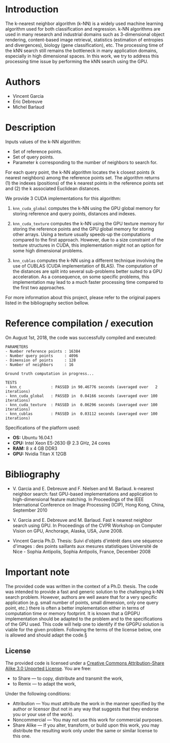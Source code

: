 # Introduction

The k-nearest neighbor algorithm (k-NN) is a widely used machine learning algorithm used for both classification and regression. k-NN algorithms are used in many research and industrial domains such as 3-dimensional object rendering, content-based image retrieval, statistics (estimation of entropies and divergences), biology (gene classification), etc. The processing time of the kNN search still remains the bottleneck in many application domains, especially in high dimensional spaces. In this work, we try to address this processing time issue by performing the kNN search using the GPU.


# Authors
	
* Vincent Garcia
* Éric Debreuve
* Michel Barlaud


# Description

Inputs values of the k-NN algorithm:
* Set of reference points.
* Set of query points.
* Parameter k corresponding to the number of neighbors to search for.

For each query point, the k-NN algorithm locates the k closest points (k nearest neighbors) among the reference points set. The algorithm returns (1) the indexes (positions) of the k nearest points in the reference points set and (2) the k associated Euclidean distances.

We provide 3 CUDA implementations for this algorithm:

1. `knn_cuda_global` computes the k-NN using the GPU global memory for storing reference and query points, distances and indexes.

2. `knn_cuda_texture` computes the k-NN using the GPU texture memory for storing the reference points and the GPU global memory for storing other arrays. Using a texture usually speeds-up the computations compared to the first approach. However, due to a size constraint of the texture structures in CUDA, this implementation might not an option for some high dimensional problems.

3. `knn_cublas` computes the k-NN using a different technique involving the use of CUBLAS (CUDA implementation of BLAS). The computation of the distances are split into several sub-problems better suited to a GPU acceleration. As a consequence, on some specific problems, this implementation may lead to a much faster processing time compared to the first two approaches.

For more information about this project, please refer to the original papers listed in the bibliography section bellow.


# Reference compilation / execution

On August 1st, 2018, the code was successfully compiled and executed:

```
PARAMETERS
- Number reference points : 16384
- Number query points     : 4096
- Dimension of points     : 128
- Number of neighbors     : 16

Ground truth computation in progress...

TESTS
- knn_c             : PASSED in 90.46776 seconds (averaged over   2 iterations)
- knn_cuda_global   : PASSED in  0.04166 seconds (averaged over 100 iterations)
- knn_cuda_texture  : PASSED in  0.06296 seconds (averaged over 100 iterations)
- knn_cublas        : PASSED in  0.03112 seconds (averaged over 100 iterations)
```

Specifications of the platform used:
* **OS:** Ubuntu 16.04.1
* **CPU:** Intel Xeon E5-2630 @ 2.3 GHz, 24 cores
* **RAM:** 8 x 4 GB DDR3
* **GPU:** Nvidia Titan X 12GB
  

# Bibliography

* V. Garcia and E. Debreuve and F. Nielsen and M. Barlaud.
  k-nearest neighbor search: fast GPU-based implementations and application to high-dimensional feature matching.
  In Proceedings of the IEEE International Conference on Image Processing (ICIP), Hong Kong, China, September 2010

* V. Garcia and E. Debreuve and M. Barlaud.
  Fast k nearest neighbor search using GPU.
  In Proceedings of the CVPR Workshop on Computer Vision on GPU, Anchorage, Alaska, USA, June 2008.

* Vincent Garcia
  Ph.D. Thesis: Suivi d'objets d'intérêt dans une séquence d'images : des points saillants aux mesures statistiques
  Université de Nice - Sophia Antipolis, Sophia Antipolis, France, December 2008


# Important note

The provided code was written in the context of a Ph.D. thesis. The code was intended to provide a fast and generic solution to the challenging k-NN search problem. However, authors are well aware that for a very specific application (e.g. small number of points, small dimension, only one query point, etc.) there is often a better implementation either in terms of computation time or memory footprint. It is known that a GPGPU implementation should be adapted to the problem and to the specifications of the GPU used. This code will help one to identify if the GPGPU solution is viable for the given problem. Following the terms of the license below, one is allowed and should adapt the code.§


## License

The provided code is licensed under a [Creative Commons Attribution-Share Alike 3.0 Unported License](http://creativecommons.org/licenses/by-nc-sa/3.0/). You are free:
* to Share — to copy, distribute and transmit the work,
* to Remix — to adapt the work,

Under the following conditions:
* Attribution — You must attribute the work in the manner specified by the author or licensor (but not in any way that suggests that they endorse you or your use of the work).
* Noncommercial — You may not use this work for commercial purposes.
* Share Alike — If you alter, transform, or build upon this work, you may distribute the resulting work only under the same or similar license to this one.
